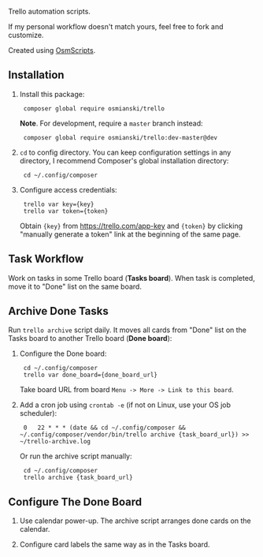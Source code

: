 Trello automation scripts. 

If my personal workflow doesn't match yours, feel free to fork and customize.

Created using [OsmScripts](https://github.com/osmscripts/osmscripts).

## Installation

1. Install this package:

        composer global require osmianski/trello

    **Note**. For development, require a `master` branch instead:

        composer global require osmianski/trello:dev-master@dev

2. `cd` to config directory. You can keep configuration settings in any directory, I recommend Composer's global installation directory:

        cd ~/.config/composer
    
3. Configure access credentials: 

        trello var key={key}
        trello var token={token}
    
    Obtain `{key}` from <https://trello.com/app-key> and `{token}` by clicking "manually generate a token" link at the beginning of the same page.

## Task Workflow

Work on tasks in some Trello board (**Tasks board**). When task is completed, move it to "Done" list on the same board.

## Archive Done Tasks

Run `trello archive` script daily. It moves all cards from "Done" list on the Tasks board to another Trello board (**Done board**): 

1. Configure the Done board:

        cd ~/.config/composer
        trello var done_board={done_board_url}
        
    Take board URL from board `Menu -> More -> Link to this board`.        
 
2. Add a cron job using `crontab -e` (if not on Linux, use your OS job scheduler):

        0   22 * * * (date && cd ~/.config/composer && ~/.config/composer/vendor/bin/trello archive {task_board_url}) >> ~/trello-archive.log

    Or run the archive script manually:

        cd ~/.config/composer
        trello archive {task_board_url}

## Configure The Done Board

1. Use calendar power-up. The archive script arranges done cards on the calendar.

2. Configure card labels the same way as in the Tasks board.     
